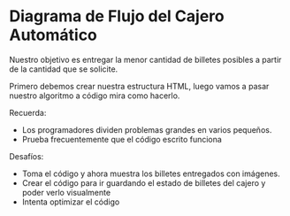 # Diagrama de Flujo del Cajero Automático

Nuestro objetivo es entregar la menor cantidad de billetes posibles a partir de la cantidad que se solicite.

Primero debemos crear nuestra estructura HTML, luego vamos a pasar nuestro algoritmo a código mira como hacerlo.

Recuerda:
* Los programadores dividen problemas grandes en varios pequeños.
* Prueba frecuentemente que el código escrito funciona

Desafíos:
* Toma el código y ahora muestra los billetes entregados con imágenes.
* Crear el código para ir guardando el estado de billetes del cajero y poder verlo visualmente
* Intenta optimizar el código